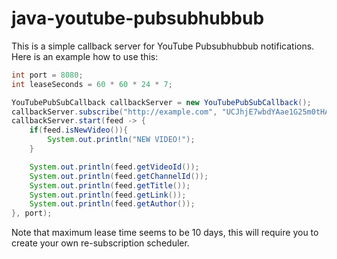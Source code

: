 # java-youtube-pubsubhubbub

This is a simple callback server for YouTube Pubsubhubbub notifications.  
Here is an example how to use this:

```java
int port = 8080;
int leaseSeconds = 60 * 60 * 24 * 7;

YouTubePubSubCallback callbackServer = new YouTubePubSubCallback();
callbackServer.subscribe("http://example.com", "UCJhjE7wbdYAae1G25m0tHAA", leaseSeconds);
callbackServer.start(feed -> {
    if(feed.isNewVideo()){
        System.out.println("NEW VIDEO!");
    }

    System.out.println(feed.getVideoId());
    System.out.println(feed.getChannelId());
    System.out.println(feed.getTitle());
    System.out.println(feed.getLink());
    System.out.println(feed.getAuthor());
}, port);
```

Note that maximum lease time seems to be 10 days, this will require you to create your own re-subscription scheduler.
